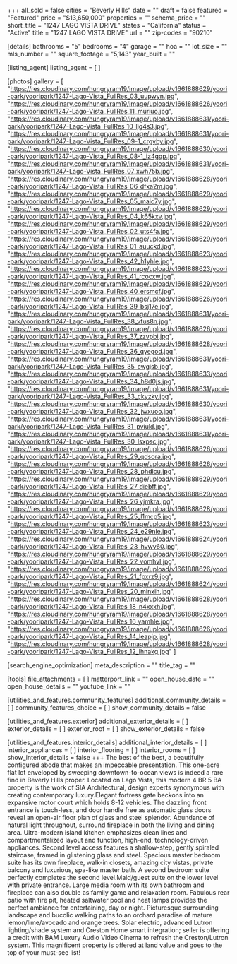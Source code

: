 +++
all_sold = false
cities = "Beverly Hills"
date = ""
draft = false
featured = "Featured"
price = "$13,650,000"
properties = ""
schema_price = ""
short_title = "1247 LAGO VISTA DRIVE"
states = "California"
status = "Active"
title = "1247 LAGO VISTA DRIVE"
url = ""
zip-codes = "90210"

[details]
bathrooms = "5"
bedrooms = "4"
garage = ""
hoa = ""
lot_size = ""
mls_number = ""
square_footage = "5,143"
year_built = ""

[listing_agent]
listing_agent = [ ]

[photos]
gallery = [
  "https://res.cloudinary.com/hungryram19/image/upload/v1661888629/yoori-park/yooripark/1247-Lago-Vista_FullRes_03_uupwyn.jpg",
  "https://res.cloudinary.com/hungryram19/image/upload/v1661888626/yoori-park/yooripark/1247-Lago-Vista_FullRes_11_muriuo.jpg",
  "https://res.cloudinary.com/hungryram19/image/upload/v1661888631/yoori-park/yooripark/1247-Lago-Vista_FullRes_10_ljg4s3.jpg",
  "https://res.cloudinary.com/hungryram19/image/upload/v1661888631/yoori-park/yooripark/1247-Lago-Vista_FullRes_09-1_crgyby.jpg",
  "https://res.cloudinary.com/hungryram19/image/upload/v1661888630/yoori-park/yooripark/1247-Lago-Vista_FullRes_08-1_iz4gqp.jpg",
  "https://res.cloudinary.com/hungryram19/image/upload/v1661888631/yoori-park/yooripark/1247-Lago-Vista_FullRes_07_xwh75b.jpg",
  "https://res.cloudinary.com/hungryram19/image/upload/v1661888628/yoori-park/yooripark/1247-Lago-Vista_FullRes_06_dfxa2m.jpg",
  "https://res.cloudinary.com/hungryram19/image/upload/v1661888629/yoori-park/yooripark/1247-Lago-Vista_FullRes_05_maic7y.jpg",
  "https://res.cloudinary.com/hungryram19/image/upload/v1661888629/yoori-park/yooripark/1247-Lago-Vista_FullRes_04_k65kxv.jpg",
  "https://res.cloudinary.com/hungryram19/image/upload/v1661888629/yoori-park/yooripark/1247-Lago-Vista_FullRes_02_uts4fa.jpg",
  "https://res.cloudinary.com/hungryram19/image/upload/v1661888629/yoori-park/yooripark/1247-Lago-Vista_FullRes_01_auuckd.jpg",
  "https://res.cloudinary.com/hungryram19/image/upload/v1661888623/yoori-park/yooripark/1247-Lago-Vista_FullRes_42_h1yhle.jpg",
  "https://res.cloudinary.com/hungryram19/image/upload/v1661888623/yoori-park/yooripark/1247-Lago-Vista_FullRes_41_rcocxw.jpg",
  "https://res.cloudinary.com/hungryram19/image/upload/v1661888629/yoori-park/yooripark/1247-Lago-Vista_FullRes_40_ersmcf.jpg",
  "https://res.cloudinary.com/hungryram19/image/upload/v1661888626/yoori-park/yooripark/1247-Lago-Vista_FullRes_39_bsj17e.jpg",
  "https://res.cloudinary.com/hungryram19/image/upload/v1661888631/yoori-park/yooripark/1247-Lago-Vista_FullRes_38_vfus8n.jpg",
  "https://res.cloudinary.com/hungryram19/image/upload/v1661888626/yoori-park/yooripark/1247-Lago-Vista_FullRes_37_zzvpbi.jpg",
  "https://res.cloudinary.com/hungryram19/image/upload/v1661888628/yoori-park/yooripark/1247-Lago-Vista_FullRes_36_qyegod.jpg",
  "https://res.cloudinary.com/hungryram19/image/upload/v1661888631/yoori-park/yooripark/1247-Lago-Vista_FullRes_35_cwgjsb.jpg",
  "https://res.cloudinary.com/hungryram19/image/upload/v1661888633/yoori-park/yooripark/1247-Lago-Vista_FullRes_34_h8d0js.jpg",
  "https://res.cloudinary.com/hungryram19/image/upload/v1661888631/yoori-park/yooripark/1247-Lago-Vista_FullRes_33_ckyzky.jpg",
  "https://res.cloudinary.com/hungryram19/image/upload/v1661888630/yoori-park/yooripark/1247-Lago-Vista_FullRes_32_jwxuoo.jpg",
  "https://res.cloudinary.com/hungryram19/image/upload/v1661888631/yoori-park/yooripark/1247-Lago-Vista_FullRes_31_pviuld.jpg",
  "https://res.cloudinary.com/hungryram19/image/upload/v1661888631/yoori-park/yooripark/1247-Lago-Vista_FullRes_30_lsxpsc.jpg",
  "https://res.cloudinary.com/hungryram19/image/upload/v1661888626/yoori-park/yooripark/1247-Lago-Vista_FullRes_29_qdsora.jpg",
  "https://res.cloudinary.com/hungryram19/image/upload/v1661888626/yoori-park/yooripark/1247-Lago-Vista_FullRes_28_phdicu.jpg",
  "https://res.cloudinary.com/hungryram19/image/upload/v1661888629/yoori-park/yooripark/1247-Lago-Vista_FullRes_27_diebff.jpg",
  "https://res.cloudinary.com/hungryram19/image/upload/v1661888629/yoori-park/yooripark/1247-Lago-Vista_FullRes_26_yjmkra.jpg",
  "https://res.cloudinary.com/hungryram19/image/upload/v1661888628/yoori-park/yooripark/1247-Lago-Vista_FullRes_25_l1mcp5.jpg",
  "https://res.cloudinary.com/hungryram19/image/upload/v1661888623/yoori-park/yooripark/1247-Lago-Vista_FullRes_24_e29nle.jpg",
  "https://res.cloudinary.com/hungryram19/image/upload/v1661888624/yoori-park/yooripark/1247-Lago-Vista_FullRes_23_hvwv60.jpg",
  "https://res.cloudinary.com/hungryram19/image/upload/v1661888629/yoori-park/yooripark/1247-Lago-Vista_FullRes_22_vomhvl.jpg",
  "https://res.cloudinary.com/hungryram19/image/upload/v1661888626/yoori-park/yooripark/1247-Lago-Vista_FullRes_21_fpxrz9.jpg",
  "https://res.cloudinary.com/hungryram19/image/upload/v1661888624/yoori-park/yooripark/1247-Lago-Vista_FullRes_20_minxih.jpg",
  "https://res.cloudinary.com/hungryram19/image/upload/v1661888628/yoori-park/yooripark/1247-Lago-Vista_FullRes_18_n4xxxh.jpg",
  "https://res.cloudinary.com/hungryram19/image/upload/v1661888628/yoori-park/yooripark/1247-Lago-Vista_FullRes_16_yamhle.jpg",
  "https://res.cloudinary.com/hungryram19/image/upload/v1661888626/yoori-park/yooripark/1247-Lago-Vista_FullRes_14_leapjp.jpg",
  "https://res.cloudinary.com/hungryram19/image/upload/v1661888628/yoori-park/yooripark/1247-Lago-Vista_FullRes_12_lhnakg.jpg"
]

[search_engine_optimization]
meta_description = ""
title_tag = ""

[tools]
file_attachments = [ ]
matterport_link = ""
open_house_date = ""
open_house_details = ""
youtube_link = ""

[utilities_and_features.community_features]
additional_community_details = [ ]
community_features_choice = [ ]
show_community_details = false

[utilities_and_features.exterior]
additional_exterior_details = [ ]
exterior_details = [ ]
exterior_roof = [ ]
show_exterior_details = false

[utilities_and_features.interior_details]
additional_interior_details = [ ]
interior_appliances = [ ]
interior_flooring = [ ]
interior_rooms = [ ]
show_interior_details = false
+++
The best of the best, a beautifully configured abode that makes an impeccable presentation. This one-acre flat lot enveloped by sweeping downtown-to-ocean views is indeed a rare find in Beverly Hills proper. Located on Lago Vista, this modern 4 BR 5 BA property is the work of SIA Architectural, design experts synonymous with creating contemporary luxury.Elegant fortress gate beckons into an expansive motor court which holds 8-12 vehicles. The dazzling front entrance is touch-less, and door handle free as automatic glass doors reveal an open-air floor plan of glass and steel splendor. Abundance of natural light throughout, surround fireplace in both the living and dining area. Ultra-modern island kitchen emphasizes clean lines and compartmentalized layout and function, high-end, technology-driven appliances. Second level access features a shallow-step, gently spiraled staircase, framed in glistening glass and steel. Spacious master bedroom suite has its own fireplace, walk-in closets, amazing city vistas, private balcony and luxurious, spa-like master bath. A second bedroom suite perfectly completes the second level.Maid/guest suite on the lower level with private entrance. Large media room with its own bathroom and fireplace can also double as family game and relaxation room. Fabulous rear patio with fire pit, heated saltwater pool and heat lamps provides the perfect ambiance for entertaining, day or night. Picturesque surrounding landscape and bucolic walking paths to an orchard paradise of mature lemon/lime/avocado and orange trees. Solar electric, advanced Lutron lighting/shade system and Creston Home smart integration; seller is offering a credit with BAM Luxury Audio Video Cinema to refresh the Creston/Lutron system. This magnificent property is offered at land value and goes to the top of your must-see list!